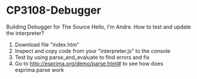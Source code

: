 # CP3108-Debugger
Building Debugger for The Source
Hello, I'm Andre.
How to test and update the interpreter?
1. Download file "index.htm"
2. Inspect and copy code from your "interpreter.js" to the console
3. Test by using parse_and_evaluate to find errors and fix
4. Go to http://esprima.org/demo/parse.html# to see how does esprima.parse work
